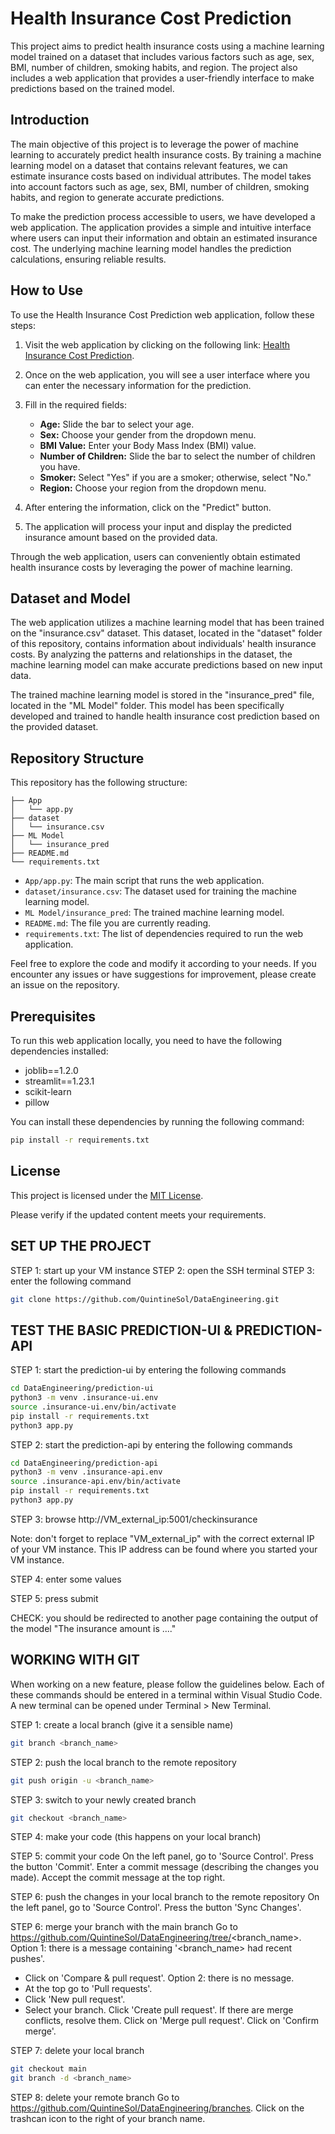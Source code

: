 # Health Insurance Cost Prediction

This project aims to predict health insurance costs using a machine learning model trained on a dataset that includes various factors such as age, sex, BMI, number of children, smoking habits, and region. The project also includes a web application that provides a user-friendly interface to make predictions based on the trained model.

## Introduction

The main objective of this project is to leverage the power of machine learning to accurately predict health insurance costs. By training a machine learning model on a dataset that contains relevant features, we can estimate insurance costs based on individual attributes. The model takes into account factors such as age, sex, BMI, number of children, smoking habits, and region to generate accurate predictions.

To make the prediction process accessible to users, we have developed a web application. The application provides a simple and intuitive interface where users can input their information and obtain an estimated insurance cost. The underlying machine learning model handles the prediction calculations, ensuring reliable results.

## How to Use

To use the Health Insurance Cost Prediction web application, follow these steps:

1. Visit the web application by clicking on the following link: [Health Insurance Cost Prediction](https://healthinsurancepred.streamlit.app/).

2. Once on the web application, you will see a user interface where you can enter the necessary information for the prediction.

3. Fill in the required fields:
   - **Age:** Slide the bar to select your age.
   - **Sex:** Choose your gender from the dropdown menu.
   - **BMI Value:** Enter your Body Mass Index (BMI) value.
   - **Number of Children:** Slide the bar to select the number of children you have.
   - **Smoker:** Select "Yes" if you are a smoker; otherwise, select "No."
   - **Region:** Choose your region from the dropdown menu.

4. After entering the information, click on the "Predict" button.

5. The application will process your input and display the predicted insurance amount based on the provided data.

Through the web application, users can conveniently obtain estimated health insurance costs by leveraging the power of machine learning.

## Dataset and Model

The web application utilizes a machine learning model that has been trained on the "insurance.csv" dataset. This dataset, located in the "dataset" folder of this repository, contains information about individuals' health insurance costs. By analyzing the patterns and relationships in the dataset, the machine learning model can make accurate predictions based on new input data.

The trained machine learning model is stored in the "insurance_pred" file, located in the "ML Model" folder. This model has been specifically developed and trained to handle health insurance cost prediction based on the provided dataset.

## Repository Structure

This repository has the following structure:

```
├── App
│   └── app.py
├── dataset
│   └── insurance.csv
├── ML Model
│   └── insurance_pred
├── README.md
└── requirements.txt
```

- `App/app.py`: The main script that runs the web application.
- `dataset/insurance.csv`: The dataset used for training the machine learning model.
- `ML Model/insurance_pred`: The trained machine learning model.
- `README.md`: The file you are currently reading.
- `requirements.txt`: The list of dependencies required to run the web application.

Feel free to explore the code and modify it according to your needs. If you encounter any issues or have suggestions for improvement, please create an issue on the repository.

## Prerequisites

To run this web application locally, you need to have the following dependencies installed:

- joblib==1.2.0
- streamlit==1.23.1
- scikit-learn
- pillow

You can install these dependencies by running the following command:

```bash
pip install -r requirements.txt
```

## License

This project is licensed under the [MIT License](LICENSE).

Please verify if the updated content meets your requirements.

## SET UP THE PROJECT
STEP 1: start up your VM instance
STEP 2: open the SSH terminal
STEP 3: enter the following command
```bash
git clone https://github.com/QuintineSol/DataEngineering.git
```

## TEST THE BASIC PREDICTION-UI & PREDICTION-API
STEP 1: start the prediction-ui by entering the following commands
```bash
cd DataEngineering/prediction-ui
python3 -m venv .insurance-ui.env
source .insurance-ui.env/bin/activate
pip install -r requirements.txt 
python3 app.py 
```
STEP 2: start the prediction-api by entering the following commands
```bash
cd DataEngineering/prediction-api
python3 -m venv .insurance-api.env
source .insurance-api.env/bin/activate
pip install -r requirements.txt 
python3 app.py 
```
STEP 3: browse http://VM_external_ip:5001/checkinsurance

Note: don't forget to replace "VM_external_ip" with the correct external IP of your VM instance.
This IP address can be found where you started your VM instance.

STEP 4: enter some values 

STEP 5: press submit

CHECK: you should be redirected to another page containing the output of the model "The insurance amount is ...."

## WORKING WITH GIT
When working on a new feature, please follow the guidelines below.
Each of these commands should be entered in a terminal within Visual Studio Code.
A new terminal can be opened under Terminal > New Terminal.

STEP 1: create a local branch (give it a sensible name)
```bash
git branch <branch_name>
```

STEP 2: push the local branch to the remote repository
```bash
git push origin -u <branch_name>
```

STEP 3: switch to your newly created branch
```bash
git checkout <branch_name>
```

STEP 4: make your code (this happens on your local branch)

STEP 5: commit your code
On the left panel, go to 'Source Control'.
Press the button 'Commit'.
Enter a commit message (describing the changes you made).
Accept the commit message at the top right.

STEP 6: push the changes in your local branch to the remote repository
On the left panel, go to 'Source Control'.
Press the button 'Sync Changes'.

STEP 6: merge your branch with the main branch
Go to https://github.com/QuintineSol/DataEngineering/tree/<branch_name>.
Option 1: there is a message containing '<branch_name> had recent pushes'.
- Click on 'Compare & pull request'.
Option 2: there is no message.
- At the top go to 'Pull requests'.
- Click 'New pull request'.
- Select your branch.
Click 'Create pull request'.
If there are merge conflicts, resolve them.
Click on 'Merge pull request'.
Click on 'Confirm merge'.

STEP 7: delete your local branch
```bash
git checkout main
git branch -d <branch_name>
```

STEP 8: delete your remote branch
Go to https://github.com/QuintineSol/DataEngineering/branches.
Click on the trashcan icon to the right of your branch name.
